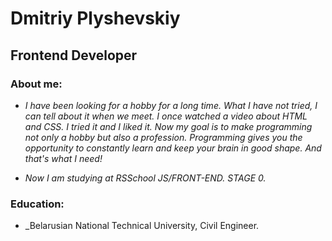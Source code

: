 # Dmitriy Plyshevskiy
## Frontend Developer
### About me:
* _I have been looking for a hobby for a long time. What I have not tried, I can tell about it when we meet. I once watched a video about HTML and CSS. I tried it and I liked it. Now my goal is to make programming not only a hobby but also a profession. Programming gives you the opportunity to constantly learn and keep your brain in good shape. And that's what I need!_

* _Now I am studying at RSSchool JS/FRONT-END. STAGE 0._
### Education:
* _Belarusian National Technical University, Civil Engineer.